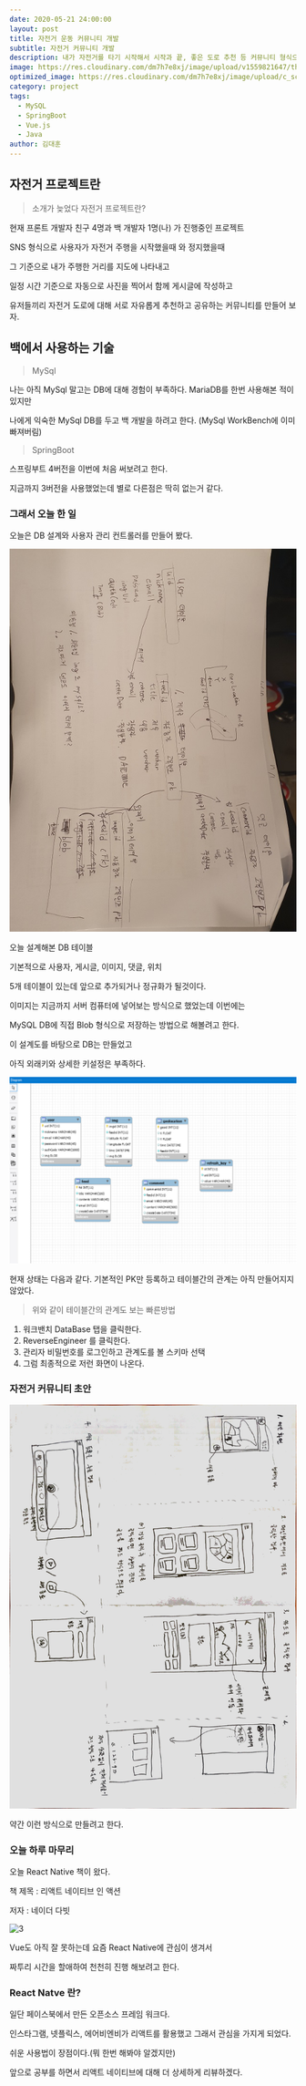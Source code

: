 ```yaml
---
date: 2020-05-21 24:00:00
layout: post
title: 자전거 운동 커뮤니티 개발
subtitle: 자전거 커뮤니티 개발
description: 내가 자전거를 타기 시작해서 시작과 끝, 좋은 도로 추천 등 커뮤니티 형식으로 만들어보자
image: https://res.cloudinary.com/dm7h7e8xj/image/upload/v1559821647/theme2_ylcxxz.jpg
optimized_image: https://res.cloudinary.com/dm7h7e8xj/image/upload/c_scale,w_380/v1559821647/theme2_ylcxxz.jpg
category: project
tags:
  - MySQL
  - SpringBoot
  - Vue.js
  - Java
author: 김대훈
---
```


## 자전거 프로젝트란

> 소개가 늦었다 자전거 프로젝트란?

현재 프론트 개발자 친구 4명과 백 개발자 1명(나) 가 진행중인 프로젝트

SNS 형식으로 사용자가 자전거 주행을 시작했을때 와 정지했을때

그 기준으로 내가 주행한 거리를 지도에 나타내고 

일정 시간 기준으로 자동으로 사진을 찍어서 함께 게시글에 작성하고

유저들끼리 자전거 도로에 대해 서로 자유롭게 추천하고 공유하는 커뮤니티를 만들어 보자.

## 백에서 사용하는 기술

> MySql

나는 아직 MySql 말고는 DB에 대해 경험이 부족하다. MariaDB를 한번 사용해본 적이있지만

나에게 익숙한 MySql DB를 두고 백 개발을 하려고 한다. (MySql WorkBench에 이미 빠져버림)

> SpringBoot

스프링부트 4버전을 이번에 처음 써보려고 한다.

지금까지 3버전을 사용했었는데 별로 다른점은 딱히 없는거 같다.

### 그래서 오늘 한 일

오늘은 DB 설계와 사용자 관리 컨트롤러를 만들어 봤다.

![1](../assets/img/work/초안1.jpg)

오늘 설계해본 DB 테이블 

기본적으로 사용자, 게시글, 이미지, 댓글, 위치 

5개 테이블이 있는데 앞으로 추가되거나 정규화가 될것이다.

이미지는 지금까지 서버 컴퓨터에 넣어보는 방식으로 했었는데 이번에는

MySQL DB에 직접 Blob 형식으로 저장하는 방법으로 해볼려고 한다.

이 설계도를 바탕으로 DB는 만들었고 

아직 외래키와 상세한 키설정은 부족하다.

![4](../assets/img/work/DB.png)

현재 상태는 다음과 같다. 기본적인 PK만 등록하고 테이블간의 관계는 아직 만들어지지않았다.

> 위와 같이 테이블간의 관계도 보는 빠른방법

1. 워크밴치 DataBase 탭을 클릭한다.
2. ReverseEngineer 를 클릭한다.
3. 관리자 비밀번호를 로그인하고 관계도를 볼 스키마 선택
4. 그럼 최종적으로 저런 화면이 나온다.

### 자전거 커뮤니티 초안

![2](../assets/img/work/초안.jpg)

약간 이런 방식으로 만들려고 한다.

### 오늘 하루 마무리

오늘 React Native 책이 왔다.

책 제목 : 리액트 네이티브 인 액션

저자 : 네이더 다빗

![3](../assets/img/work/책1.jpg)

Vue도 아직 잘 못하는데 요즘 React Native에 관심이 생겨서

짜투리 시간을 할애하여 천천히 진행 해보려고 한다.

### React Natve 란?

일단 페이스북에서 만든 오픈소스 프레임 워크다.

인스타그램, 넷플릭스, 에어비엔비가 리액트를 활용했고 그래서 관심을 가지게 되었다.

쉬운 사용법이 장점이다.(뭐 한번 해봐야 알겠지만)

앞으로 공부를 하면서 리액트 네이티브에 대해 더 상세하게 리뷰하겠다.